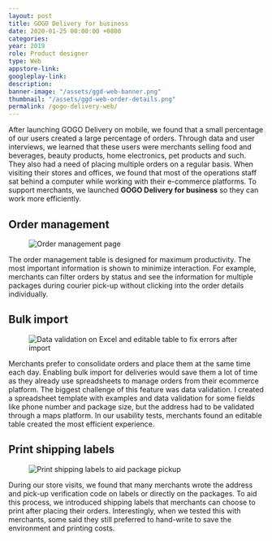 ```yaml
---
layout: post
title: GOGO Delivery for business
date: 2020-01-25 00:00:00 +0800
categories:
year: 2019
role: Product designer
type: Web
appstore-link:
googleplay-link:
description: 
banner-image: "/assets/ggd-web-banner.png"
thumbnail: "/assets/ggd-web-order-details.png"
permalink: /gogo-delivery-web/
---
```


After launching GOGO Delivery on mobile, we found that a small percentage of our users created a large percentage of orders. Through data and user interviews, we learned that these users were merchants selling food and beverages, beauty products, home electronics, pet products and such. They also had a need of placing multiple orders on a regular basis. When visiting their stores and offices, we found that most of the operations staff sat behind a computer while working with their e-commerce platforms. To support merchants, we launched **GOGO Delivery for business** so they can work more efficiently.

## Order management
<figure><div  class="ratio-4x3"><img class="lazy" data-src="/assets/ggd-web-order-management.png" alt="Order management page"></div></figure>
The order management table is designed for maximum productivity. The most important information is shown to minimize interaction. For example, merchants can filter orders by status and see the information for multiple packages during courier pick-up without clicking into the order details individually.

## Bulk import
<figure><div  class="ratio-4x3"><img class="lazy" data-src="/assets/ggd-web-bulk-validation.png" alt="Data validation on Excel and editable table to fix errors after import"></div></figure>
Merchants prefer to consolidate orders and place them at the same time each day. Enabling bulk import for deliveries would save them a lot of time as they already use spreadsheets to manage orders from their ecommerce platform. The biggest challenge of this feature was data validation. I created a spreadsheet template with examples and data validation for some fields like phone number and package size, but the address had to be validated through a maps platform. In our usability tests, merchants found an editable table created the most efficient experience.

## Print shipping labels

<figure><div  class="ratio-4x3"><img class="lazy" data-src="/assets/ggd-web-print.png" alt="Print shipping labels to aid package pickup"></div></figure>
During our store visits, we found that many merchants wrote the address and pick-up verification code on labels or directly on the packages. To aid this process, we introduced shipping labels that merchants can choose to print after placing their orders. Interestingly, when we tested this with merchants, some said they still preferred to hand-write to save the environment and printing costs.